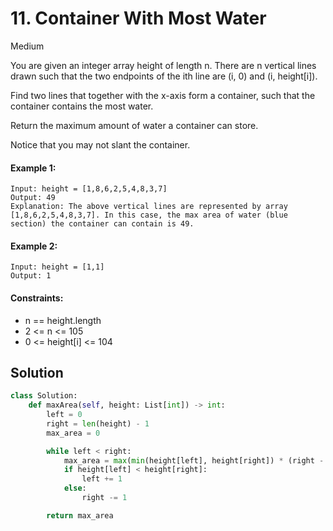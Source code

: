 # 11. Container With Most Water

Medium

You are given an integer array height of length n. There are n vertical lines
drawn such that the two endpoints of the ith line are (i, 0) and (i, height[i]).

Find two lines that together with the x-axis form a container, such that the
container contains the most water.

Return the maximum amount of water a container can store.

Notice that you may not slant the container.

#### Example 1:

```
Input: height = [1,8,6,2,5,4,8,3,7]
Output: 49
Explanation: The above vertical lines are represented by array [1,8,6,2,5,4,8,3,7]. In this case, the max area of water (blue section) the container can contain is 49.
```

#### Example 2:

```
Input: height = [1,1]
Output: 1
```

#### Constraints:

- n == height.length
- 2 <= n <= 105
- 0 <= height[i] <= 104

## Solution

```python
class Solution:
    def maxArea(self, height: List[int]) -> int:
        left = 0
        right = len(height) - 1
        max_area = 0

        while left < right:
            max_area = max(min(height[left], height[right]) * (right - left), max_area)
            if height[left] < height[right]:
                left += 1
            else:
                right -= 1

        return max_area
```

